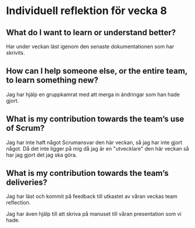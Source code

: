 # Individuell reflektion för vecka 8

## What do I want to learn or understand better?

Har under veckan läst igenom den senaste dokumentationen som har skrivits. 

## How can I help someone else, or the entire team, to learn something new?

Jag har hjälp en gruppkamrat med att merga in ändringar som han hade gjort.

## What is my contribution towards the team’s use of Scrum?

Jag har inte haft något Scrumansvar den här veckan, så jag har inte gjort något.
Då det inte ligger på mig då jag är en "utvecklare" den här veckan så har jag gjort det jag ska göra.

## What is my contribution towards the team’s deliveries?

Jag har läst och kommit på feedback till utkastet av våran veckas team reflection.

Jag har även hjälp till att skriva på manuset till våran presentation som vi hade.

